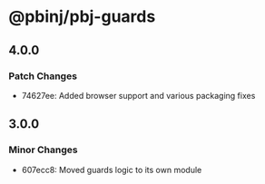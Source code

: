 # @pbinj/pbj-guards

## 4.0.0

### Patch Changes

- 74627ee: Added browser support and various packaging fixes

## 3.0.0

### Minor Changes

- 607ecc8: Moved guards logic to its own module

